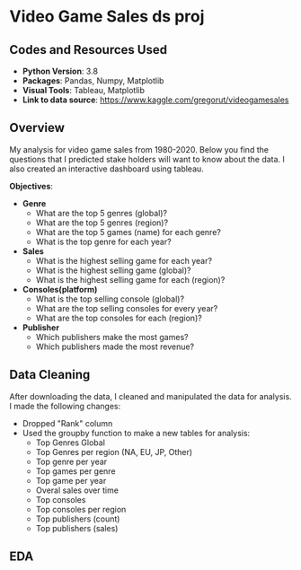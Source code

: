 # Video Game Sales ds proj

## Codes and Resources Used
* **Python Version**: 3.8
* **Packages**: Pandas, Numpy, Matplotlib
* **Visual Tools**: Tableau, Matplotlib
* **Link to data source**: https://www.kaggle.com/gregorut/videogamesales

## Overview
My analysis for video game sales from 1980-2020. Below you find the questions that I predicted stake holders will want to know about the data. I also created an interactive dashboard using tableau.

**Objectives**:
* **Genre**
  * What are the top 5 genres (global)?
  * What are the top 5 genres (region)?
  * What are the top 5 games (name) for each genre?
  * What is the top genre for each year? 
* **Sales**
  * What is the highest selling game for each year?
  * What is the highest selling game (global)?
  * What is the highest selling game for each (region)?
* **Consoles(platform)**
  * What is the top selling console (global)?
  * What are the top selling consoles for every year?
  * What are the top consoles for each (region)?
* **Publisher**
  * Which publishers make the most games?
  * Which publishers made the most revenue?

## Data Cleaning
After downloading the data, I cleaned and manipulated the data for analysis. I made the following changes:

* Dropped "Rank" column
* Used the groupby function to make a new tables for analysis:
  * Top Genres Global
  * Top Genres per region (NA, EU, JP, Other)
  * Top genre per year
  * Top games per genre
  * Top game per year
  * Overal sales over time
  * Top consoles 
  * Top consoles per region
  * Top publishers (count)
  * Top publishers (sales)

## EDA
